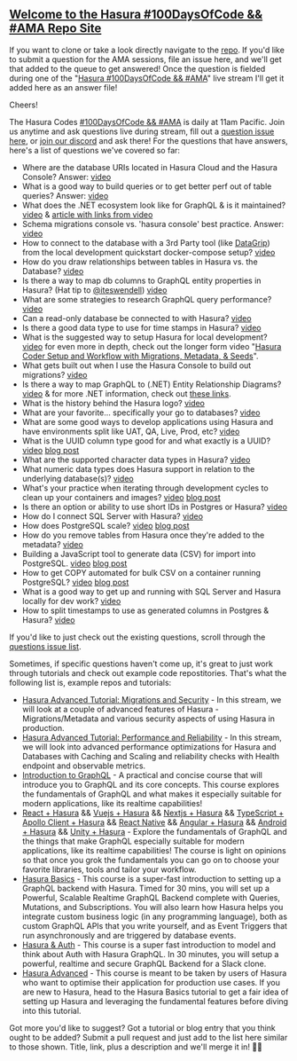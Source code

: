 ## [Welcome to the Hasura #100DaysOfCode && #AMA Repo Site](https://hasura.github.io/ask-me-anything/)

If you want to clone or take a look directly navigate to the [repo](https://github.com/hasura/ask-me-anything/). If you'd like to submit a question for the AMA sessions, file an issue here, and we'll get that added to the queue to get answered! Once the question is fielded during one of the "[Hasura #100DaysOfCode && #AMA](https://twitch.tv/hasurahq)" live stream I'll get it added here as an answer file!

Cheers!

The Hasura Codes [#100DaysOfCode && #AMA](https://twitch.tv/hasurahq) is daily at 11am Pacific. Join us anytime and ask questions live during stream, fill out a [question issue here](https://github.com/hasura/ask-me-anything/issues/new/choose), or [join our discord](https://discord.com/invite/hasura) and ask there! For the questions that have answers, here's a list of questions we've covered so far:

* Where are the database URIs located in Hasura Cloud and the Hasura Console? Answer: [video](https://youtu.be/v6iHkqbjE2c)
* What is a good way to build queries or to get better perf out of table queries? Answer: [video](https://youtu.be/fnuy2FHGI1c)
* What does the .NET ecosystem look like for GraphQL & is it maintained? [video](https://youtu.be/U1sLbRl8IkQ) & [article with links from video](dotnet-graphql-links.md)
* Schema migrations console vs. 'hasura console' best practice. Answer: [video](https://youtu.be/82OnqotEBcA)
* How to connect to the database with a 3rd Party tool (like [DataGrip](https://www.jetbrains.com/datagrip/)) from the local development quickstart docker-compose setup? [video](https://youtu.be/FTSIZ7HdHc8)
* How do you draw relationships between tables in Hasura vs. the Database? [video](https://youtu.be/CMdLV4OC7G4)
* Is there a way to map db columns to GraphQL entity properties in Hasura? (Hat tip to [@iteswendell](https://github.com/itswendell)) [video](https://youtu.be/hiYwejjjNW8)
* What are some strategies to research GraphQL query performance? [video](https://youtu.be/7kN-p6fhsyw)
* Can a read-only database be connected to with Hasura? [video](https://youtu.be/vNb3m6fplwI)
* Is there a good data type to use for time stamps in Hasura? [video](https://youtu.be/ESNjXT5yHU0)
* What is the suggested way to setup Hasura for local development? [video](https://youtu.be/NnbkG5vrF_A) for even more in depth, check out the longer form video "[Hasura Coder Setup and Workflow with Migrations, Metadata, & Seeds](https://youtu.be/AUY5tV4rA4w)".
* What gets built out when I use the Hasura Console to build out migrations? [video](https://youtu.be/GjfSV-NxXaw)
* Is there a way to map GraphQL to (.NET) Entity Relationship Diagrams? [video](https://youtu.be/twdx24-xyXw) & for more .NET information, check out [these links](dotnet-graphql-links.md).
* What is the history behind the Hasura logo? [video](https://youtu.be/x3nxSD4h57Q)
* What are your favorite... specifically your go to databases? [video](https://youtu.be/aCaGJ1XR_i0)
* What are some good ways to develop applications using Hasura and have environments split like UAT, QA, Live, Prod, etc? [video](https://youtu.be/3JFc2K-WPhM)
* What is the UUID column type good for and what exactly is a UUID? [video](https://youtu.be/tQ8AaQyKKFk) [blog post](https://compositecode.blog/2021/04/14/quick-answers-what-is-the-uuid/)
* What are the supported character data types in Hasura? [video](https://youtu.be/4FJ0QgzmptU)
* What numeric data types does Hasura support in relation to the underlying database(s)? [video](https://youtu.be/oLNjr7j8tOs)
* What's your practice when iterating through development cycles to clean up your containers and images? [video](https://youtu.be/TK6ECENT-uE) [blog post](https://compositecode.blog/2021/04/15/ways-to-cleanup-docker-containers-images/)
* Is there an option or ability to use short IDs in Postgres or Hasura? [video](https://youtu.be/DdycuIVb2vI)
* How do I connect SQL Server with Hasura? [video](https://youtu.be/rt2LYVGog8Y)
* How does PostgreSQL scale? [video](https://youtu.be/aDLyjfuz-Uc) [blog post](https://compositecode.blog/2021/05/11/scaling-postgresql/)
* How do you remove tables from Hasura once they're added to the metadata? [video](https://youtu.be/YNNNjr3c48U) 
* Building a JavaScript tool to generate data (CSV) for import into PostgreSQL. [video](https://youtu.be/U2El5fOz5l4) [blog post](https://compositecode.blog/2021/05/12/javascript-csv-data-generation/)
* How to get COPY automated for bulk CSV on a container running PostgreSQL? [video](https://youtu.be/aDLyjfuz-Uc) [blog post](https://compositecode.blog/2021/05/14/getting-copy-for-bulk-csv-working-on-a-container-running-postgresql/)
* What is a good way to get up and running with SQL Server and Hasura locally for dev work? [video](https://youtu.be/xkgChrkilpQ)
* How to split timestamps to use as generated columns in Postgres & Hasura? [video](https://youtu.be/i4clYumFacM)

If you'd like to just check out the existing questions, scroll through the [questions issue list](https://github.com/hasura/ask-me-anything/issues).

Sometimes, if specific questions haven't come up, it's great to just work through tutorials and check out example code repostitories. That's what the following list is, example repos and tutorials:

* [Hasura Advanced Tutorial: Migrations and Security](https://youtu.be/MBe1AB2vlkY) - In this stream, we will look at a couple of advanced features of Hasura - Migrations/Metadata and various security aspects of using Hasura in production.
* [Hasura Advanced Tutorial: Performance and Reliability](https://youtu.be/LRAJTlKetPo) - In this stream, we will look into advanced performance optimizations for Hasura and Databases with Caching and Scaling and reliability checks with Health endpoint and observable metrics.
* [Introduction to GraphQL](https://hasura.io/learn/graphql/intro-graphql/introduction/) - A practical and concise course that will introduce you to GraphQL and its core concepts. This course explores the fundamentals of GraphQL and what makes it especially suitable for modern applications, like its realtime capabilities! 
* [React + Hasura](https://hasura.io/learn/graphql/react/introduction/) && [Vuejs + Hasura](https://hasura.io/learn/graphql/vue/introduction/) && [Nextjs + Hasura](https://hasura.io/learn/graphql/nextjs-fullstack-serverless/introduction/) && [TypeScript + Apollo Client + Hasura](https://hasura.io/learn/graphql/typescript-react-apollo/introduction/) && [React Native](https://hasura.io/learn/graphql/react-native/introduction/) && [Angular + Hasura](https://hasura.io/learn/graphql/angular-apollo/introduction/) && [Android + Hasura](https://hasura.io/learn/graphql/android/introduction/) && [Unity + Hasura](https://hasura.io/learn/graphql/unity/introduction/) - Explore the fundamentals of GraphQL and the things that make GraphQL especially suitable for modern applications, like its realtime capabilities! The course is light on opinions so that once you grok the fundamentals you can go on to choose your favorite libraries, tools and tailor your workflow.
* [Hasura Basics](https://hasura.io/learn/graphql/hasura/introduction/) - This course is a super-fast introduction to setting up a GraphQL backend with Hasura. Timed for 30 mins, you will set up a Powerful, Scalable Realtime GraphQL Backend complete with Queries, Mutations, and Subscriptions. You will also learn how Hasura helps you integrate custom business logic (in any programming language), both as custom GraphQL APIs that you write yourself, and as Event Triggers that run asynchronously and are triggered by database events.
* [Hasura & Auth](https://hasura.io/learn/graphql/hasura-auth-slack/introduction/) - This course is a super fast introduction to model and think about Auth with Hasura GraphQL. In 30 minutes, you will setup a powerful, realtime and secure GraphQL Backend for a Slack clone.
* [Hasura Advanced](https://hasura.io/learn/graphql/hasura-advanced/introduction/) - This course is meant to be taken by users of Hasura who want to optimise their application for production use cases. If you are new to Hasura, head to the Hasura Basics tutorial to get a fair idea of setting up Hasura and leveraging the fundamental features before diving into this tutorial.

Got more you'd like to suggest? Got a tutorial or blog entry that you think ought to be added? Submit a pull request and just add to the list here similar to those shown. Title, link, plus a description and we'll merge it in! 👍🏻

